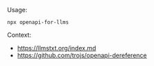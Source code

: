 Usage:

```
npx openapi-for-llms
```

Context:

- https://llmstxt.org/index.md
- https://github.com/trojs/openapi-dereference
